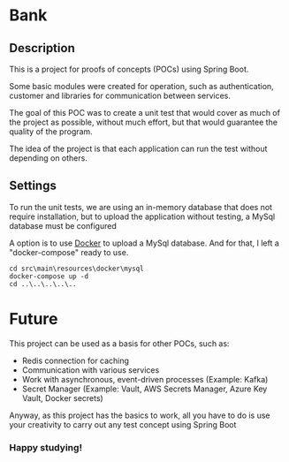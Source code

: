 # Bank

## Description

This is a project for proofs of concepts (POCs) using Spring Boot.

Some basic modules were created for operation, such as authentication, customer and libraries for communication between services.

The goal of this POC was to create a unit test that would cover as much of the project as possible, without much effort, but that would guarantee the quality of the program.

The idea of the project is that each application can run the test without depending on others.

## Settings

To run the unit tests, we are using an in-memory database that does not require installation, but to upload the application without testing, a MySql database must be configured

A option is to use [Docker](https://www.docker.com/) to upload a MySql database. And for that, I left a "docker-compose" ready to use.

```
cd src\main\resources\docker\mysql
docker-compose up -d
cd ..\..\..\..\..
```

# Future

This project can be used as a basis for other POCs, such as:

* Redis connection for caching
* Communication with various services
* Work with asynchronous, event-driven processes (Example: Kafka)
* Secret Manager (Example: Vault, AWS Secrets Manager, Azure Key Vault, Docker secrets)

Anyway, as this project has the basics to work, all you have to do is use your creativity to carry out any test concept using Spring Boot

### Happy studying!